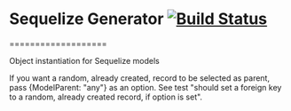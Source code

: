 # Sequelize Generator [![Build Status](https://travis-ci.org/inerte/sequelize-generator.png)](https://travis-ci.org/inerte/sequelize-generator)
===================

Object instantiation for Sequelize models

If you want a random, already created, record to be selected as parent, pass {ModelParent: "any"} as an option. See test "should set a foreign key to a random, already created record, if option is set".
